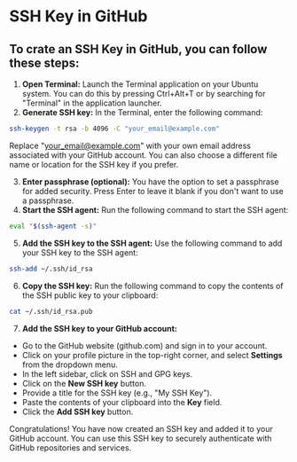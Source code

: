 # SSH Key in GitHub
## To crate an SSH Key in GitHub, you can follow these steps:
1. **Open Terminal:** Launch the Terminal application on your Ubuntu system. You can do this by pressing Ctrl+Alt+T or by searching for "Terminal" in the application launcher.
2. **Generate SSH key:** In the Terminal, enter the following command:

```bash
ssh-keygen -t rsa -b 4096 -C "your_email@example.com"
```
Replace "your_email@example.com" with your own email address associated with your GitHub account. You can also choose a different file name or location for the SSH key if you prefer.

3. **Enter passphrase (optional):** You have the option to set a passphrase for added security. Press Enter to leave it blank if you don't want to use a passphrase.
4. **Start the SSH agent:** Run the following command to start the SSH agent:
```bash
eval "$(ssh-agent -s)"
```
5. **Add the SSH key to the SSH agent:** Use the following command to add your SSH key to the SSH agent:
```bash
ssh-add ~/.ssh/id_rsa
```
6. **Copy the SSH key:**  Run the following command to copy the contents of the SSH public key to your clipboard:
```bash
cat ~/.ssh/id_rsa.pub
```
7. **Add the SSH key to your GitHub account:** 

- Go to the GitHub website (github.com) and sign in to your account.
- Click on your profile picture in the top-right corner, and select **Settings** from the dropdown menu.
- In the left sidebar, click on SSH and GPG keys.
- Click on the **New SSH key** button.
- Provide a title for the SSH key (e.g., "My SSH Key").
- Paste the contents of your clipboard into the **Key** field.
- Click the **Add SSH key** button.

Congratulations! You have now created an SSH key and added it to your GitHub account. You can use this SSH key to securely authenticate with GitHub repositories and services.

